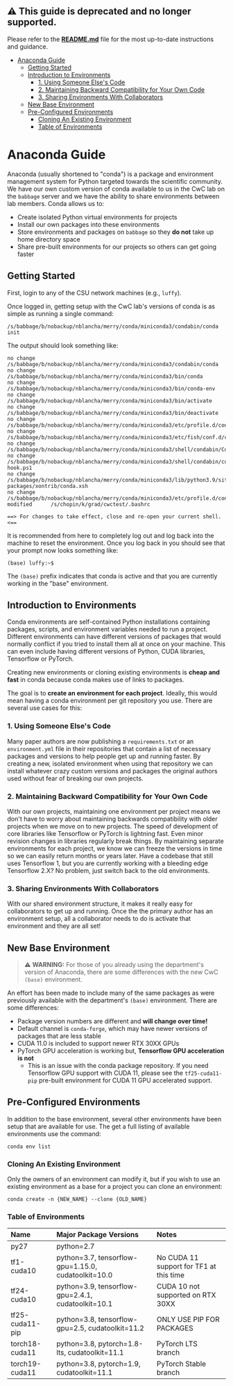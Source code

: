 ## **⚠️ This guide is deprecated and no longer supported.**
Please refer to the [**README.md**](./README.md) file for the most up-to-date instructions and guidance.


- [Anaconda Guide](#anaconda-guide)
  - [Getting Started](#getting-started)
  - [Introduction to Environments](#introduction-to-environments)
    - [1. Using Someone Else's Code](#1-using-someone-elses-code)
    - [2. Maintaining Backward Compatibility for Your Own Code](#2-maintaining-backward-compatibility-for-your-own-code)
    - [3. Sharing Environments With Collaborators](#3-sharing-environments-with-collaborators)
  - [New Base Environment](#new-base-environment)
  - [Pre-Configured Environments](#pre-configured-environments)
    - [Cloning An Existing Environment](#cloning-an-existing-environment)
    - [Table of Environments](#table-of-environments)

# Anaconda Guide

Anaconda (usually shortened to "conda") is a package and environment management system for Python targeted towards the scientific community. We have our own custom version of conda available to us in the CwC lab on the `babbage` server and we have the ability to share environments between lab members. Conda allows us to:

- Create isolated Python virtual environments for projects
- Install our own packages into these environments
- Store environments and packages on `babbage` so they **do not** take up home directory space
- Share pre-built environments for our projects so others can get going faster

## Getting Started

First, login to any of the CSU network machines (e.g., `luffy`).

Once logged in, getting setup with the CwC lab's versions of conda is as simple as running a single command:

```
/s/babbage/b/nobackup/nblancha/merry/conda/miniconda3/condabin/conda init
```

The output should look something like:

```
no change     /s/babbage/b/nobackup/nblancha/merry/conda/miniconda3/condabin/conda
no change     /s/babbage/b/nobackup/nblancha/merry/conda/miniconda3/bin/conda
no change     /s/babbage/b/nobackup/nblancha/merry/conda/miniconda3/bin/conda-env
no change     /s/babbage/b/nobackup/nblancha/merry/conda/miniconda3/bin/activate
no change     /s/babbage/b/nobackup/nblancha/merry/conda/miniconda3/bin/deactivate
no change     /s/babbage/b/nobackup/nblancha/merry/conda/miniconda3/etc/profile.d/conda.sh
no change     /s/babbage/b/nobackup/nblancha/merry/conda/miniconda3/etc/fish/conf.d/conda.fish
no change     /s/babbage/b/nobackup/nblancha/merry/conda/miniconda3/shell/condabin/Conda.psm1
no change     /s/babbage/b/nobackup/nblancha/merry/conda/miniconda3/shell/condabin/conda-hook.ps1
no change     /s/babbage/b/nobackup/nblancha/merry/conda/miniconda3/lib/python3.9/site-packages/xontrib/conda.xsh
no change     /s/babbage/b/nobackup/nblancha/merry/conda/miniconda3/etc/profile.d/conda.csh
modified      /s/chopin/k/grad/cwctest/.bashrc

==> For changes to take effect, close and re-open your current shell. <==
```

It is recommended from here to completely log out and log back into the machine to reset the environment. Once you log back in you should see that your prompt now looks something like:

```
(base) luffy:~$
```

The `(base)` prefix indicates that conda is active and that you are currently working in the "base" environment.

## Introduction to Environments

Conda environments are self-contained Python installations containing packages, scripts, and environment variables needed to run a project. Different environments can have different versions of packages that would normally conflict if you tried to install them all at once on your machine. This can even include having different versions of Python, CUDA libraries, Tensorflow or PyTorch.

Creating new environments or cloning existing environments is **cheap and fast** in conda because conda makes use of links to packages.

The goal is to **create an environment for each project**. Ideally, this would mean having a conda environment per git repository you use. There are several use cases for this:

### 1. Using Someone Else's Code

Many paper authors are now publishing a `requirements.txt` or an `environment.yml` file in their repositories that contain a list of necessary packages and versions to help people get up and running faster. By creating a new, isolated environment when using that repository we can install whatever crazy custom versions and packages the original authors used without fear of breaking our own projects.

### 2. Maintaining Backward Compatibility for Your Own Code

With our own projects, maintaining one environment per project means we don't have to worry about maintaining backwards compatibility with older projects when we move on to new projects. The speed of development of core libraries like Tensorflow or PyTorch is lightning fast. Even minor revision changes in libraries regularly break things. By maintaining separate environments for each project, we know we can freeze the versions in time so we can easily return months or years later. Have a codebase that still uses Tensorflow 1, but you are currently working with a bleeding edge Tensorflow 2.X? No problem, just switch back to the old environments.

### 3. Sharing Environments With Collaborators

With our shared environment structure, it makes it really easy for collaborators to get up and running. Once the the primary author has an environment setup, all a collaborator needs to do is activate that environment and they are all set!

## New Base Environment

> :warning: **WARNING:** For those of you already using the department's version of Anaconda, there are some differences with the new CwC `(base)` environment. 

An effort has been made to include many of the same packages as were previously available with the department's `(base)` environment. There are some differences:

- Package version numbers are different and **will change over time!**
- Default channel is `conda-forge`, which may have newer versions of packages that are less stable
- CUDA 11.0 is included to support newer RTX 30XX GPUs
- PyTorch GPU acceleration is working but, **Tensorflow GPU acceleration is not**
  - This is an issue with the conda package repository. If you need Tensorflow GPU support with CUDA 11, please see the `tf25-cuda11-pip` pre-built environment for CUDA 11 GPU accelerated support.


## Pre-Configured Environments

In addition to the base environment, several other environments have been setup that are available for use. The get a full listing of available environments use the command:

```
conda env list
```

### Cloning An Existing Environment

Only the owners of an environment can modify it, but if you wish to use an existing environment as a base for a project you can clone an environment:

```
conda create -n {NEW_NAME} --clone {OLD_NAME}
```

### Table of Environments

Name|Major Package Versions|Notes
:---|:---|:---
py27|python=2.7|
tf1-cuda10|python=3.7, tensorflow-gpu=1.15.0, cudatoolkit=10.0|No CUDA 11 support for TF1 at this time
tf24-cuda10|python=3.9, tensorflow-gpu=2.4.1, cudatoolkit=10.1|CUDA 10 not supported on RTX 30XX
tf25-cuda11-pip|python=3.8, tensorflow-gpu=2.5, cudatoolkit=11.2|ONLY USE PIP FOR PACKAGES
torch18-cuda11|python=3.8, pytorch=1.8-lts, cudatoolkit=11.1|PyTorch LTS branch
torch19-cuda11|python=3.8, pytorch=1.9, cudatoolkit=11.1|PyTorch Stable branch
